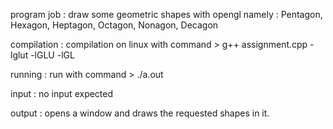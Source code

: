 program job : draw some geometric shapes with opengl namely : Pentagon, Hexagon, Heptagon, Octagon, Nonagon, Decagon

compilation : compilation on linux with command > g++ assignment.cpp -lglut -lGLU -lGL

running     : run with command > ./a.out

input       : no input expected

output      : opens a window and draws the requested shapes in it.

